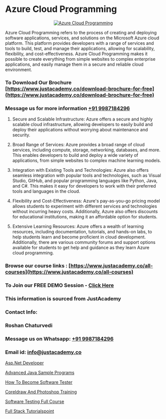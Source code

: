 # Azure Cloud Programming

<p align="center">
  <a href="https://justacademy.co/course-detail/microsoft-azure-training">
    <img src="https://justacademy.co/storage2/course_image/1708336833_course_image.png" alt="Azure Cloud Programming">
  </a>
</p>


Azure Cloud Programming refers to the process of creating and deploying software applications, services, and solutions on the Microsoft Azure cloud platform. This platform provides developers with a range of services and tools to build, test, and manage their applications, allowing for scalability, flexibility, and cost-effectiveness. Azure Cloud Programming makes it possible to create everything from simple websites to complex enterprise applications, and easily manage them in a secure and reliable cloud environment.

### To Download Our Brochure [https://www.justacademy.co/download-brochure-for-free](https://www.justacademy.co/download-brochure-for-free)
### Message us for more information [+91 9987184296](https://api.whatsapp.com/send?phone=919987184296)
1) Secure and Scalable Infrastructure: Azure offers a secure and highly scalable cloud infrastructure, allowing developers to easily build and deploy their applications without worrying about maintenance and security.

2) Broad Range of Services: Azure provides a broad range of cloud services, including compute, storage, networking, databases, and more. This enables developers to build and deploy a wide variety of applications, from simple websites to complex machine learning models.

3) Integration with Existing Tools and Technologies: Azure also offers seamless integration with popular tools and technologies, such as Visual Studio, GitHub, and popular programming languages like Python, Java, and C#. This makes it easy for developers to work with their preferred tools and languages in the cloud.

4) Flexibility and Cost-Effectiveness: Azure's pay-as-you-go pricing model allows students to experiment with different services and technologies without incurring heavy costs. Additionally, Azure also offers discounts for educational institutions, making it an affordable option for students.

5) Extensive Learning Resources: Azure offers a wealth of learning resources, including documentation, tutorials, and hands-on labs, to help students learn and become proficient in cloud development. Additionally, there are various community forums and support options available for students to get help and guidance as they learn Azure cloud programming.

### Browse our course links : [https://www.justacademy.co/all-courses](https://www.justacademy.co/all-courses) 
### To Join our FREE DEMO Session - [Click Here](https://www.justacademy.co/register-for-course-demo)


### This information is sourced from JustAcademy
### Contact Info:
### Roshan Chaturvedi
### Message us on Whatsapp: [+91 9987184296](https://api.whatsapp.com/send?phone=919987184296)
### Email id: [info@justacademy.co](mailto:info@justacademy.co)
                
[Asp.Net Developer](https://www.linkedin.com/pulse/aspnet-developer-justacademy-berlin-bvfoc?trackingId=u%2BdW88LFM2pPA4Mxycbq4A%3D%3D&lipi=urn%3Ali%3Apage%3Ad_flagship3_company_admin%3BYf0bh%2BAUR9ioxIsyYDfCpA%3D%3D)

[Advanced Java Sample Programs](https://www.linkedin.com/pulse/advanced-java-sample-programs-justacademy-ifywc?trackingId=RdoH0M1SaXFJZ3g0TFNXDA%3D%3D&lipi=urn%3Ali%3Apage%3Ad_flagship3_company_admin%3BKTN3ka3yQeC%2FJuvG1YVg3Q%3D%3D)

[How To Become Software Tester](https://medium.com/@shivamja27/how-to-become-software-tester-2181402cfde1)

[Coreldraw And Photoshop Training](https://medium.com/@akanshapatil/coreldraw-and-photoshop-training-3d57da10abd7)

[Software Testing Full Course](https://justacademyin.github.io/justacademy/software-testing-full-course)

[Full Stack Tutorialspoint](https://justacademyin.github.io/Articles/Full-Stack-Tutorialspoint)


